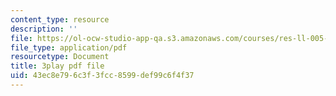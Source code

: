 ```yaml
---
content_type: resource
description: ''
file: https://ol-ocw-studio-app-qa.s3.amazonaws.com/courses/res-ll-005-mathematics-of-big-data-and-machine-learning-january-iap-2020/43ec8e796c3f3fcc8599def99c6f4f37_4StlYd7xKFA.pdf
file_type: application/pdf
resourcetype: Document
title: 3play pdf file
uid: 43ec8e79-6c3f-3fcc-8599-def99c6f4f37
---
```

